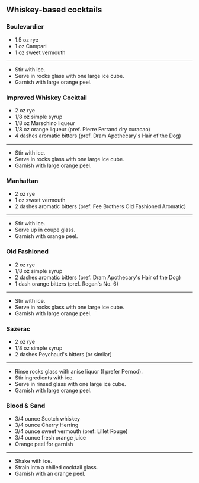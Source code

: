 ## Whiskey-based cocktails

### Boulevardier
* 1.5 oz rye
* 1 oz Campari
* 1 oz sweet vermouth

---
* Stir with ice.
* Serve in rocks glass with one large ice cube.
* Garnish with large orange peel.

### Improved Whiskey Cocktail
* 2 oz rye
* 1/8 oz simple syrup
* 1/8 oz Marschino liqueur
* 1/8 oz orange liqueur (pref. Pierre Ferrand dry curacao)
* 4 dashes aromatic bitters (pref. Dram Apothecary's Hair of the Dog)

---
* Stir with ice.
* Serve in rocks glass with one large ice cube.
* Garnish with large orange peel.

### Manhattan
* 2 oz rye
* 1 oz sweet vermouth
* 2 dashes aromatic bitters (pref. Fee Brothers Old Fashioned Aromatic)

---
* Stir with ice.
* Serve up in coupe glass.
* Garnish with orange peel.

### Old Fashioned
* 2 oz rye
* 1/8 oz simple syrup
* 2 dashes aromatic bitters (pref. Dram Apothecary's Hair of the Dog)
* 1 dash orange bitters (pref. Regan's No. 6)

---
* Stir with ice.
* Serve in rocks glass with one large ice cube.
* Garnish with large orange peel.

### Sazerac
* 2 oz rye
* 1/8 oz simple syrup
* 2 dashes Peychaud's bitters (or similar)

---
* Rinse rocks glass with anise liquor (I prefer Pernod).
* Stir ingredients with ice.
* Serve in rinsed glass with one large ice cube.
* Garnish with large orange peel.

### Blood & Sand
* 3/4 ounce Scotch whiskey
* 3/4 ounce Cherry Herring
* 3/4 ounce sweet vermouth (pref: Lillet Rouge)
* 3/4 ounce fresh orange juice
* Orange peel for garnish

---
* Shake with ice.
* Strain into a chilled cocktail glass.
* Garnish with an orange peel.

